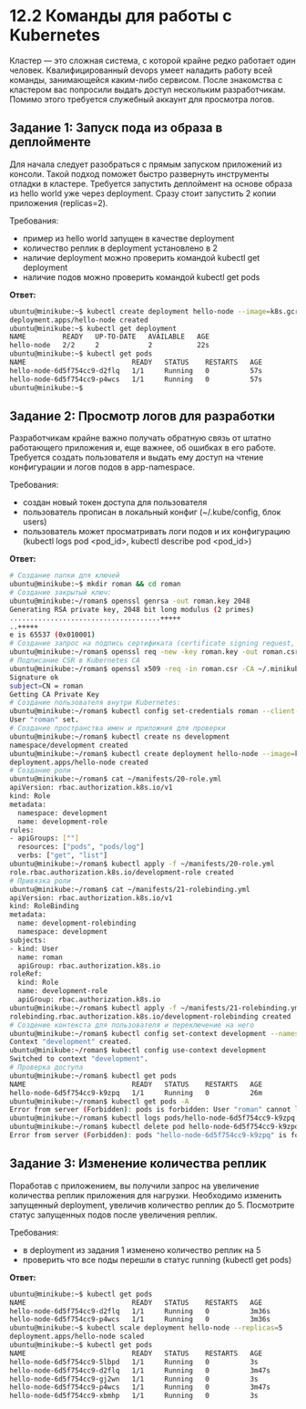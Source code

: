 # 12.2 Команды для работы с Kubernetes
Кластер — это сложная система, с которой крайне редко работает один человек. Квалифицированный devops умеет наладить работу всей команды, занимающейся каким-либо сервисом.
После знакомства с кластером вас попросили выдать доступ нескольким разработчикам. Помимо этого требуется служебный аккаунт для просмотра логов.

## Задание 1: Запуск пода из образа в деплойменте
Для начала следует разобраться с прямым запуском приложений из консоли. Такой подход поможет быстро развернуть инструменты отладки в кластере. Требуется запустить деплоймент на основе образа из hello world уже через deployment. Сразу стоит запустить 2 копии приложения (replicas=2).

Требования:
 * пример из hello world запущен в качестве deployment
 * количество реплик в deployment установлено в 2
 * наличие deployment можно проверить командой kubectl get deployment
 * наличие подов можно проверить командой kubectl get pods

**Ответ:**

```BASH
ubuntu@minikube:~$ kubectl create deployment hello-node --image=k8s.gcr.io/echoserver:1.4 -r 2
deployment.apps/hello-node created
ubuntu@minikube:~$ kubectl get deployment
NAME         READY   UP-TO-DATE   AVAILABLE   AGE
hello-node   2/2     2            2           22s
ubuntu@minikube:~$ kubectl get pods
NAME                          READY   STATUS    RESTARTS   AGE
hello-node-6d5f754cc9-d2flq   1/1     Running   0          57s
hello-node-6d5f754cc9-p4wcs   1/1     Running   0          57s
ubuntu@minikube:~$ 
```

## Задание 2: Просмотр логов для разработки
Разработчикам крайне важно получать обратную связь от штатно работающего приложения и, еще важнее, об ошибках в его работе.
Требуется создать пользователя и выдать ему доступ на чтение конфигурации и логов подов в app-namespace.

Требования:
 * создан новый токен доступа для пользователя
 * пользователь прописан в локальный конфиг (~/.kube/config, блок users)
 * пользователь может просматривать логи подов и их конфигурацию (kubectl logs pod <pod_id>, kubectl describe pod <pod_id>)

**Ответ:**

```BASH
# Создание папки для ключей
ubuntu@minikube:~$ mkdir roman && cd roman
# Создание закрытый ключ:
ubuntu@minikube:~/roman$ openssl genrsa -out roman.key 2048
Generating RSA private key, 2048 bit long modulus (2 primes)
.....................................+++++
..+++++
e is 65537 (0x010001)
# Создание запрос на подпись сертификата (certificate signing request, CSR)
ubuntu@minikube:~/roman$ openssl req -new -key roman.key -out roman.csr -subj "/CN=roman"
# Подписание CSR в Kubernetes CA
ubuntu@minikube:~/roman$ openssl x509 -req -in roman.csr -CA ~/.minikube/ca.crt -CAkey ~/.minikube/ca.key -CAcreateserial -out roman.crt -days 500
Signature ok
subject=CN = roman
Getting CA Private Key
# Создание пользователя внутри Kubernetes:
ubuntu@minikube:~/roman$ kubectl config set-credentials roman --client-certificate=~/roman/roman.crt --client-key=~/roman/roman.key
User "roman" set.
# Создание пространства имен и приложния для проверки
ubuntu@minikube:~/roman$ kubectl create ns development
namespace/development created
ubuntu@minikube:~/roman$ kubectl create deployment hello-node --image=k8s.gcr.io/echoserver:1.4 --namespace=development
deployment.apps/hello-node created
# Создание роли
ubuntu@minikube:~/roman$ cat ~/manifests/20-role.yml 
apiVersion: rbac.authorization.k8s.io/v1
kind: Role
metadata:
  namespace: development
  name: development-role
rules:
- apiGroups: [""]
  resources: ["pods", "pods/log"]
  verbs: ["get", "list"]
ubuntu@minikube:~/roman$ kubectl apply -f ~/manifests/20-role.yml 
role.rbac.authorization.k8s.io/development-role created
# Привязка роли
ubuntu@minikube:~/roman$ cat ~/manifests/21-rolebinding.yml 
apiVersion: rbac.authorization.k8s.io/v1
kind: RoleBinding
metadata:
  name: development-rolebinding
  namespace: development
subjects:
- kind: User
  name: roman
  apiGroup: rbac.authorization.k8s.io
roleRef:
  kind: Role
  name: development-role
  apiGroup: rbac.authorization.k8s.io
ubuntu@minikube:~/roman$ kubectl apply -f ~/manifests/21-rolebinding.yml 
rolebinding.rbac.authorization.k8s.io/development-rolebinding created
# Создение контекста для пользователя и переключение на него
ubuntu@minikube:~/roman$ kubectl config set-context development --namespace=development --cluster=minikube --user=roman
Context "development" created.
ubuntu@minikube:~/roman$ kubectl config use-context development
Switched to context "development".
# Проверка доступа
ubuntu@minikube:~/roman$ kubectl get pods
NAME                          READY   STATUS    RESTARTS   AGE
hello-node-6d5f754cc9-k9zpq   1/1     Running   0          26m
ubuntu@minikube:~/roman$ kubectl get pods -A
Error from server (Forbidden): pods is forbidden: User "roman" cannot list resource "pods" in API group "" at the cluster scope
ubuntu@minikube:~/roman$ kubectl logs pods/hello-node-6d5f754cc9-k9zpq
ubuntu@minikube:~/roman$ kubectl delete pod hello-node-6d5f754cc9-k9zpq
Error from server (Forbidden): pods "hello-node-6d5f754cc9-k9zpq" is forbidden: User "roman" cannot delete resource "pods" in API group "" in the namespace "development"
```

## Задание 3: Изменение количества реплик 
Поработав с приложением, вы получили запрос на увеличение количества реплик приложения для нагрузки. Необходимо изменить запущенный deployment, увеличив количество реплик до 5. Посмотрите статус запущенных подов после увеличения реплик. 

Требования:
 * в deployment из задания 1 изменено количество реплик на 5
 * проверить что все поды перешли в статус running (kubectl get pods)

**Ответ:**

```BASH
ubuntu@minikube:~$ kubectl get pods
NAME                          READY   STATUS    RESTARTS   AGE
hello-node-6d5f754cc9-d2flq   1/1     Running   0          3m36s
hello-node-6d5f754cc9-p4wcs   1/1     Running   0          3m36s
ubuntu@minikube:~$ kubectl scale deployment hello-node --replicas=5
deployment.apps/hello-node scaled
ubuntu@minikube:~$ kubectl get pods
NAME                          READY   STATUS    RESTARTS   AGE
hello-node-6d5f754cc9-5lbpd   1/1     Running   0          3s
hello-node-6d5f754cc9-d2flq   1/1     Running   0          3m47s
hello-node-6d5f754cc9-gj2wn   1/1     Running   0          3s
hello-node-6d5f754cc9-p4wcs   1/1     Running   0          3m47s
hello-node-6d5f754cc9-xbmhp   1/1     Running   0          3s
```
